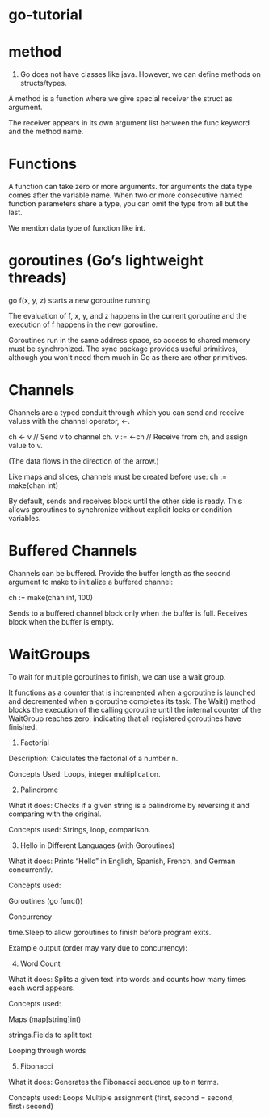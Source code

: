 # go-tutorial

# method
1. Go does not have classes like java. However, we can define methods on structs/types.

A method is a function where we give special receiver the struct as argument. 

The receiver appears in its own argument list between the func keyword and the method name.

# Functions
A function can take zero or more arguments. for arguments the data type comes after the variable name. When two or more consecutive named function parameters share a type, you can omit the type from all but the last.

We mention data type of function like int.

# goroutines (Go’s lightweight threads)
go f(x, y, z) starts a new goroutine running

The evaluation of f, x, y, and z happens in the current goroutine and the execution of f happens in the new goroutine.

Goroutines run in the same address space, so access to shared memory must be synchronized. The sync package provides useful primitives, although you won't need them much in Go as there are other primitives.

# Channels
Channels are a typed conduit through which you can send and receive values with the channel operator, <-.

ch <- v    // Send v to channel ch.
v := <-ch  // Receive from ch, and assign value to v.

(The data flows in the direction of the arrow.)

Like maps and slices, channels must be created before use:
ch := make(chan int)

By default, sends and receives block until the other side is ready. This allows goroutines to synchronize without explicit locks or condition variables.

# Buffered Channels
Channels can be buffered. Provide the buffer length as the second argument to make to initialize a buffered channel:

ch := make(chan int, 100)

Sends to a buffered channel block only when the buffer is full. Receives block when the buffer is empty.

# WaitGroups
To wait for multiple goroutines to finish, we can use a wait group.

It functions as a counter that is incremented when a goroutine is launched and decremented when a goroutine completes its task. The Wait() method blocks the execution of the calling goroutine until the internal counter of the WaitGroup reaches zero, indicating that all registered goroutines have finished.

1. Factorial

Description:
Calculates the factorial of a number n.

Concepts Used:
Loops, integer multiplication.

2. Palindrome

What it does:
Checks if a given string is a palindrome by reversing it and comparing with the original.

Concepts used:
Strings, loop, comparison.

3. Hello in Different Languages (with Goroutines)

What it does:
Prints “Hello” in English, Spanish, French, and German concurrently.

Concepts used:

Goroutines (go func())

Concurrency

time.Sleep to allow goroutines to finish before program exits.

Example output (order may vary due to concurrency):

4. Word Count

What it does:
Splits a given text into words and counts how many times each word appears.

Concepts used:

Maps (map[string]int)

strings.Fields to split text

Looping through words

5. Fibonacci

What it does:
Generates the Fibonacci sequence up to n terms.

Concepts used:
Loops
Multiple assignment (first, second = second, first+second)